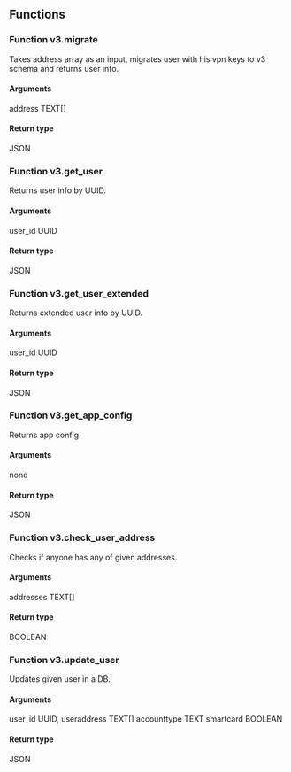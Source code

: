 ## Functions

### Function v3.migrate
Takes address array as an input, migrates user with his vpn keys to v3 schema and returns
user info.

#### Arguments
address TEXT[]

#### Return type
JSON

### Function v3.get_user
Returns user info by UUID.

#### Arguments
user_id UUID

#### Return type
JSON

### Function v3.get_user_extended
Returns extended user info by UUID.

#### Arguments
user_id UUID

#### Return type
JSON

### Function v3.get_app_config
Returns app config.

#### Arguments
none

#### Return type
JSON

### Function v3.check_user_address
Checks if anyone has any of given addresses.

#### Arguments
addresses TEXT[]

#### Return type
BOOLEAN

### Function v3.update_user
Updates given user in a DB.

#### Arguments
user_id UUID,
useraddress TEXT[]
accounttype TEXT
smartcard BOOLEAN

#### Return type
JSON